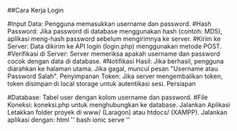 ##Cara Kerja Login

#Input Data: Pengguna memasukkan username dan password.
#Hash Password: Jika password di database menggunakan hash (contoh: MD5), aplikasi meng-hash password sebelum mengirimnya ke server.
#Kirim ke Server: Data dikirim ke API login (login.php) menggunakan metode POST.
#Verifikasi di Server: Server memeriksa apakah username dan password cocok dengan data di database.
#Notifikasi Hasil:
Jika berhasil, pengguna diarahkan ke halaman utama.
Jika gagal, muncul pesan "Username atau Password Salah".
Penyimpanan Token: Jika server mengembalikan token, token disimpan di local storage untuk autentikasi sesi.
Persiapan

#Database: Tabel user dengan kolom username dan password.
#File Koneksi: koneksi.php untuk menghubungkan ke database.
Jalankan Aplikasi
Letakkan folder proyek di www/ (Laragon) atau htdocs/ (XAMPP).
Jalankan aplikasi dengan:
html
''
bash
ionic serve
''
